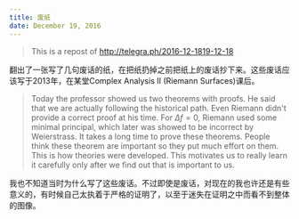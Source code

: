 ```yaml
---
title: 废纸
date: December 19, 2016
---
```


> This is a repost of <http://telegra.ph/2016-12-1819-12-18>
>

<!--more-->

翻出了一张写了几句废话的纸，在把纸扔掉之前把纸上的废话抄下来。这些废话应该写于2013年，在某堂Complex Analysis II (Riemann Surfaces)课后。

> Today the professor showed us two theorems with proofs. He said that we are actually following the historical path. Even Riemann didn't provide a correct proof at his time. For $\Delta f = 0$, Riemann used some minimal principal, which later was showed to be incorrect by Weierstrass. It takes a long time to prove these theorems. People think these theorem are important so they put much effort on them. This is how theories were developed. This motivates us to really learn it carefully only after we find out that is important to us.

我也不知道当时为什么写了这些废话。不过即使是废话，对现在的我也许还是有些意义的，有时候自己太执着于严格的证明了，以至于迷失在证明之中而看不到整体的图像。